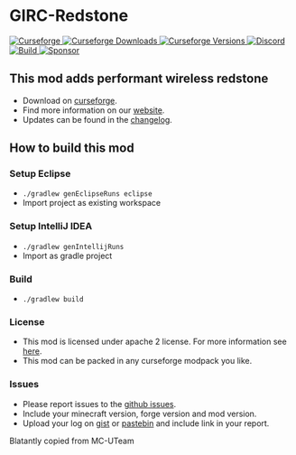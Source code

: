 # GIRC-Redstone

[
![Curseforge](https://cf.way2muchnoise.eu/title/girc-wireless-redstone.svg?badge_style=for_the_badge)
![Curseforge Downloads](https://cf.way2muchnoise.eu/short_girc-wireless-redstone.svg?badge_style=for_the_badge)
![Curseforge Versions](http://cf.way2muchnoise.eu/versions/girc-wireless-redstone.svg?badge_style=for_the_badge)
](https://www.curseforge.com/minecraft/mc-mods/girc-wireless-redstone)
[
![Discord](https://img.shields.io/discord/690967067855421470?logo=discord&style=for-the-badge)
](https://discord.gg/UdxeFgG)
[
![Build](https://img.shields.io/appveyor/build/MrTroble/girc-redstone/master?logo=appveyor&style=for-the-badge)
](https://ci.appveyor.com/project/MrTroble/girc-redstone)
[
![Sponsor](https://img.shields.io/github/sponsors/MrTroble?logo=github&style=for-the-badge)
](https://github.com/sponsors/MrTroble)

## This mod adds performant wireless redstone

- Download on [curseforge](https://www.curseforge.com/minecraft/mc-mods/girc-wireless-redstone).  
- Find more information on our [website](https://girc.eu/).
- Updates can be found in the [changelog](changelog.md).

## How to build this mod

### Setup Eclipse

- ``./gradlew genEclipseRuns eclipse``
- Import project as existing workspace

### Setup IntelliJ IDEA

- ``./gradlew genIntellijRuns``
- Import as gradle project

### Build

- ``./gradlew build``

### License

- This mod is licensed under apache 2 license. For more information see [here](LICENSE).  
- This mod can be packed in any curseforge modpack you like.

### Issues

- Please report issues to the [github issues](../../issues).
- Include your minecraft version, forge version and mod version.
- Upload your log on [gist](https://gist.github.com) or [pastebin](https://pastebin.com) and include link in your report.

Blatantly copied from MC-UTeam
